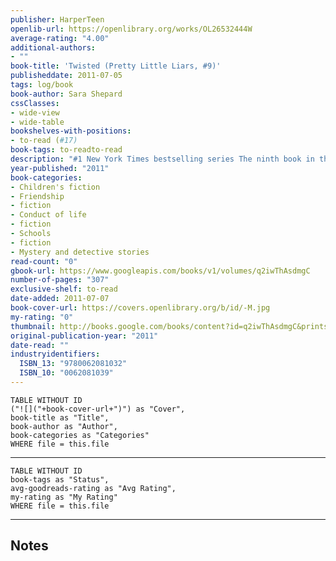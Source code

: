 ```yaml
---
publisher: HarperTeen
openlib-url: https://openlibrary.org/works/OL26532444W
average-rating: "4.00"
additional-authors:
- ""
book-title: 'Twisted (Pretty Little Liars, #9)'
publisheddate: 2011-07-05
tags: log/book
book-author: Sara Shepard
cssClasses:
- wide-view
- wide-table
bookshelves-with-positions:
- to-read (#17)
book-tags: to-readto-read
description: "#1 New York Times bestselling series The ninth book in the #1 New York Times bestselling series that inspired the hit ABC Family TV show Pretty Little Liars. It's been a year since the mystery of their former friend's disappearance was finally laid to rest, and Aria, Spencer, Hanna, and Emily have worked hard to put their lives back together. Now seniors in high school, the pretty little liars are older, but they're not any wiser. Last spring break in Jamaica, they did something unforgivable. The girls are desperate to forget that fateful night, but they should know by now that all secrets eventually wash ashore. Full of unexpected twists and shocking revelations, Twisted is the ninth book in New York Times bestselling author Sara Shepard???s compelling Pretty Little Liars series."
year-published: "2011"
book-categories:
- Children's fiction
- Friendship
- fiction
- Conduct of life
- fiction
- Schools
- fiction
- Mystery and detective stories
read-count: "0"
gbook-url: https://www.googleapis.com/books/v1/volumes/q2iwThAsdmgC
number-of-pages: "307"
exclusive-shelf: to-read
date-added: 2011-07-07
book-cover-url: https://covers.openlibrary.org/b/id/-M.jpg
my-rating: "0"
thumbnail: http://books.google.com/books/content?id=q2iwThAsdmgC&printsec=frontcover&img=1&zoom=1&edge=curl&source=gbs_api
original-publication-year: "2011"
date-read: ""
industryidentifiers:
  ISBN_13: "9780062081032"
  ISBN_10: "0062081039"
---
```


```dataview
TABLE WITHOUT ID
("![]("+book-cover-url+")") as "Cover",
book-title as "Title",
book-author as "Author",
book-categories as "Categories"
WHERE file = this.file
```
---
```dataview
TABLE WITHOUT ID
book-tags as "Status",
avg-goodreads-rating as "Avg Rating",
my-rating as "My Rating"
WHERE file = this.file
```
---
## Notes


